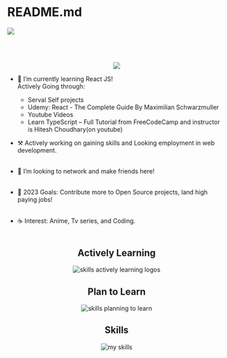# README.md
<img src="https://readme-typing-svg.demolab.com?font=Fira+Code&size=30&duration=4000&pause=1000&color=F7F7F7&vCenter=true=true&width=435&lines=Hello%2C+I'm+Niraj.;Welcome+to+my+profile!" align="middle" lt="I'm Niraj" />
<h2></h2><br><br>

<div id="header" align="center">
  <div id="header" align="center">
  <img src="https://media.giphy.com/media/TilmLMmWrRYYHjLfub/giphy.gif"/>
  </div>
</div>


* 🌳 I’m currently learning React JS! <br> 
Actively Going through:
  - Serval Self projects
  - Udemy: React - The Complete Guide By Maximilian Schwarzmuller
  - Youtube Videos<br>
  - Learn TypeScript – Full Tutorial from FreeCodeCamp and instructor is Hitesh Choudhary(on youtube)
  
* ⚒️ Actively working on gaining skills and Looking employment in web development.<br><br>

* 🐾 I’m looking to network and make friends here! <br><br>

* 🌊 2023 Goals: Contribute more to Open Source projects, land high paying jobs! <br><br>

* ☕ Interest: Anime, Tv series, and Coding. <br><br>

  

<div align="center">
  <h2> <strong> Actively Learning </strong></h2>
  <img src="https://skillicons.dev/icons?i=react,ts" alt="skills actively learning logos"> <br> 
  <h2> <strong> Plan to Learn </strong></h2>
  <img src="https://skillicons.dev/icons?i=nodejs,django,python,nextjs,graphql,express,flask,mongodb,bootstrap&perline=6" alt="skills planning to learn">
  <h2> <strong> Skills </strong></h2>
  <img src="https://skillicons.dev/icons?i=html,css,js,tailwindcss,firebase,webpack,wordpress,postgres,mysql,git,ps,&perline=6" alt="my skills">
</div>
